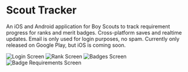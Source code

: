 # Scout Tracker

An iOS and Android application for Boy Scouts to track requirement progress for ranks and merit badges. Cross-platform saves and realtime updates. Email is only used for login purposes, no spam. Currently only released on Google Play, but iOS is coming soon.

![Login Screen](login.jpg)
![Rank Screen](rank.jpg)
![Badges Screen](badges.jpg)
![Badge Requirements Screen](badge_reqs.jpg)
